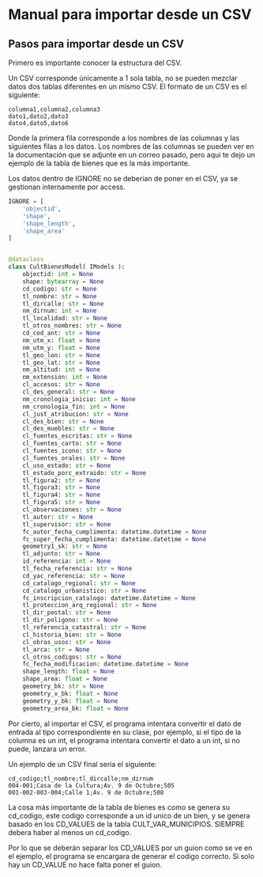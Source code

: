 # Manual para importar desde un CSV

## Pasos para importar desde un CSV

Primero es importante conocer la estructura del CSV.

Un CSV corresponde únicamente a 1 sola tabla, no se pueden mezclar datos dos tablas diferentes en un mismo CSV.
El formato de un CSV es el siguiente:

```
columna1,columna2,columna3
dato1,dato2,dato3
dato4,dato5,dato6
```

Donde la primera fila corresponde a los nombres de las columnas y las siguientes filas a los datos.
Los nombres de las columnas se pueden ver en la documentación que se adjunte en un correo pasado, pero aquí te dejo un
ejemplo de la tabla de bienes que es la más importante.

Los datos dentro de IGNORE no se deberian de poner en el CSV, ya se gestionan internamente por access.

```python
IGNORE = [
	'objectid',
	'shape',
	'shape_length',
	'shape_area'
]


@dataclass
class CultBienesModel( IModels ):
	objectid: int = None
	shape: bytearray = None
	cd_codigo: str = None
	tl_nombre: str = None
	tl_dircalle: str = None
	nm_dirnum: int = None
	tl_localidad: str = None
	tl_otros_nombres: str = None
	cd_cod_ant: str = None
	nm_utm_x: float = None
	nm_utm_y: float = None
	tl_geo_lon: str = None
	tl_geo_lat: str = None
	nm_altitud: int = None
	nm_extension: int = None
	cl_accesos: str = None
	cl_des_general: str = None
	nm_cronologia_inicio: int = None
	nm_cronologia_fin: int = None
	cl_just_atribucion: str = None
	cl_des_bien: str = None
	cl_des_muebles: str = None
	cl_fuentes_escritas: str = None
	cl_fuentes_carto: str = None
	cl_fuentes_icono: str = None
	cl_fuentes_orales: str = None
	cl_uso_estado: str = None
	tl_estado_porc_extraido: str = None
	tl_figura2: str = None
	tl_figura3: str = None
	tl_figura4: str = None
	tl_figura5: str = None
	cl_observaciones: str = None
	tl_autor: str = None
	tl_supervisor: str = None
	fc_autor_fecha_cumplimenta: datetime.datetime = None
	fc_super_fecha_cumplimenta: datetime.datetime = None
	geometry1_sk: str = None
	tl_adjunto: str = None
	id_referencia: int = None
	tl_fecha_referencia: str = None
	cd_yac_referencia: str = None
	cd_catalogo_regional: str = None
	cd_catalogo_urbanistico: str = None
	fc_inscripcion_catalogo: datetime.datetime = None
	tl_proteccion_arq_regional: str = None
	tl_dir_postal: str = None
	tl_dir_poligono: str = None
	tl_referencia_catastral: str = None
	cl_historia_bien: str = None
	cl_obras_usos: str = None
	tl_arca: str = None
	cl_otros_codigos: str = None
	fc_fecha_modificacion: datetime.datetime = None
	shape_length: float = None
	shape_area: float = None
	geometry_bk: str = None
	geometry_x_bk: float = None
	geometry_y_bk: float = None
	geometry_area_bk: float = None
```

Por cierto, al importar el CSV, el programa intentara convertir el dato de entrada al tipo correspondiente en su clase,
por ejemplo, si el tipo de la columna es un int, el programa intentara convertir el dato a un int, si no puede, lanzara
un error.

Un ejemplo de un CSV final sería el siguiente:

```csv
cd_codigo;tl_nombre;tl_dircalle;nm_dirnum
004-001;Casa de la Cultura;Av. 9 de Octubre;505
001-002-003-004;Calle 1;Av. 9 de Octubre;508
```

La cosa más importante de la tabla de bienes es como se genera su cd_codigo, este codigo corresponde a un id unico de un
bien, y se genera basado en los CD_VALUES de la tabla CULT_VAR_MUNICIPIOS. SIEMPRE debera haber al menos un cd_codigo.

Por lo que se deberán separar los CD_VALUES por un guion como se ve en el ejemplo, el programa se encargara de generar
el codigo correcto. Si solo hay un CD_VALUE no hace falta poner el guion.



